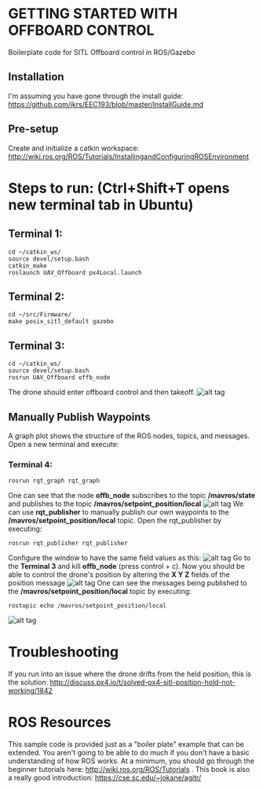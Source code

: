 # GETTING STARTED WITH OFFBOARD CONTROL
Boilerplate code for SITL Offboard control in ROS/Gazebo
## Installation
I'm assuming you have gone through the install guide: https://github.com/jkrs/EEC193/blob/master/InstallGuide.md

## Pre-setup
Create and initialize a catkin workspace: http://wiki.ros.org/ROS/Tutorials/InstallingandConfiguringROSEnvironment

# Steps to run: (Ctrl+Shift+T opens new terminal tab in Ubuntu)

## Terminal 1:
```
cd ~/catkin_ws/
source devel/setup.bash
catkin_make
roslaunch UAV_Offboard px4Local.launch 
```

## Terminal 2:
```
cd ~/src/Firmware/ 
make posix_sitl_default gazebo
```

## Terminal 3:
```
cd ~/catkin_ws/
source devel/setup.bash
rosrun UAV_Offboard offb_node
```
The drone should enter offboard control and then takeoff.
![alt tag](https://github.com/jkrs/EEC193/raw/master/UAV_Offboard/readme_resources/takeoff.gif)

## Manually Publish Waypoints
A graph plot shows the structure of the ROS nodes, topics, and messages.
Open a new terminal and execute:
### Terminal 4:
```
rosrun rqt_graph rqt_graph
```
One can see that the node **offb_node** subscribes to the topic **/mavros/state** and publishes to the topic **/mavros/setpoint_position/local**
![alt tag](https://github.com/jkrs/EEC193/raw/master/UAV_Offboard/readme_resources/rqt_graph.PNG)
We can use **rqt_publisher** to manually publish our own waypoints to the **/mavros/setpoint_position/local** topic. Open the rqt_publisher by executing:
```
rosrun rqt_publisher rqt_publisher
```
Configure the window to have the same field values as this:
![alt tag](https://github.com/jkrs/EEC193/raw/master/UAV_Offboard/readme_resources/settings_rqt_publisher.png)
Go to the **Terminal 3** and kill **offb_node** (press control + c).  Now you should be able to control the drone's position by altering the **X Y Z** fields of the position message
![alt tag](https://github.com/jkrs/EEC193/raw/master/UAV_Offboard/readme_resources/pos_control.gif)
One can see the messages being published to the **/mavros/setpoint_position/local** topic by executing:
```
rostopic echo /mavros/setpoint_position/local
```
![alt tag](https://github.com/jkrs/EEC193/raw/master/UAV_Offboard/readme_resources/ros_topic_echo.PNG)

# Troubleshooting
If you run into an issue where the drone drifts from the held position, this is the solution: http://discuss.px4.io/t/solved-px4-sitl-position-hold-not-working/1842

# ROS Resources
This sample code is provided just as a "boiler plate" example that can be extended.  You aren't going to be able to do much if you don't have a basic understanding of how ROS works.  At a minimum, you should go through the beginner tutorials here: http://wiki.ros.org/ROS/Tutorials .  This book is also a really good introduction: https://cse.sc.edu/~jokane/agitr/







